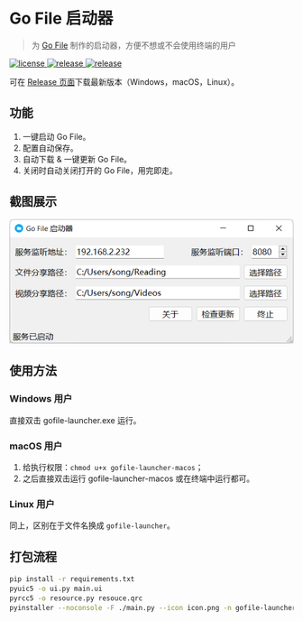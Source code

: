 ﻿# Go File 启动器
> 为 [Go File](https://github.com/songquanpeng/go-file) 制作的启动器，方便不想或不会使用终端的用户

<p>
  <a href="https://raw.githubusercontent.com/songquanpeng/gofile-launcher/main/LICENSE">
    <img src="https://img.shields.io/github/license/songquanpeng/gofile-launcher?color=brightgreen" alt="license">
  </a>
  <a href="https://github.com/songquanpeng/gofile-launcher/releases/latest">
    <img src="https://img.shields.io/github/v/release/songquanpeng/gofile-launcher?color=brightgreen&include_prereleases" alt="release">
  </a>
  <a href="https://github.com/songquanpeng/gofile-launcher/releases/latest">
    <img src="https://img.shields.io/github/downloads/songquanpeng/gofile-launcher/total?color=brightgreen&include_prereleases" alt="release">
  </a>
</p>

可在 [Release 页面](https://github.com/songquanpeng/gofile-lancher/releases/latest)下载最新版本（Windows，macOS，Linux）。

## 功能
1. 一键启动 Go File。
2. 配置自动保存。
3. 自动下载 & 一键更新 Go File。
4. 关闭时自动关闭打开的 Go File，用完即走。

## 截图展示
<img src="demo.png" alt="demo" width="597">

## 使用方法
### Windows 用户  
直接双击 gofile-launcher.exe 运行。

### macOS 用户
1. 给执行权限：`chmod u+x gofile-launcher-macos`；
2. 之后直接双击运行 gofile-launcher-macos 或在终端中运行都可。

### Linux 用户
同上，区别在于文件名换成 `gofile-launcher`。

## 打包流程
```bash
pip install -r requirements.txt
pyuic5 -o ui.py main.ui
pyrcc5 -o resource.py resouce.qrc 
pyinstaller --noconsole -F ./main.py --icon icon.png -n gofile-launcher.exe
```
